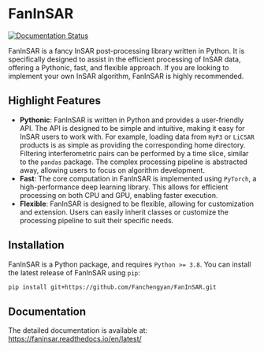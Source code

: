 # FanInSAR

[![Documentation Status](https://readthedocs.org/projects/faninsar/badge/?version=latest)](https://faninsar.readthedocs.io/en/latest/?badge=latest)

FanInSAR is a fancy InSAR post-processing library written in Python. It is specifically designed to assist in the efficient processing of InSAR data, offering a Pythonic, fast, and flexible approach. If you are looking to implement your own InSAR algorithm, FanInSAR is highly recommended.

## Highlight Features

- **Pythonic**: FanInSAR is written in Python and provides a user-friendly API. The API is designed to be simple and intuitive, making it easy for InSAR users to work with. For example, loading data from ``HyP3`` or ``LiCSAR`` products is as simple as providing the corresponding home directory. Filtering interferometric pairs can be performed by a time slice, similar to the ``pandas`` package. The complex processing pipeline is abstracted away, allowing users to focus on algorithm development.
- **Fast**: The core computation in FanInSAR is implemented using ``PyTorch``, a high-performance deep learning library. This allows for efficient processing on both CPU and GPU, enabling faster execution.
- **Flexible**: FanInSAR is designed to be flexible, allowing for customization and extension. Users can easily inherit classes or customize the processing pipeline to suit their specific needs.

## Installation 

FanInSAR is a Python package, and requires ``Python >= 3.8``. You can install the latest release of FanInSAR using ``pip``:

```bash
pip install git+https://github.com/Fanchengyan/FanInSAR.git
```

## Documentation

The detailed documentation is available at: <https://faninsar.readthedocs.io/en/latest/>